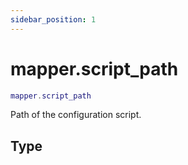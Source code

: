 ```yaml
---
sidebar_position: 1
---
```


# mapper.script_path
```lua
mapper.script_path
```
Path of the configuration script.


## Type
